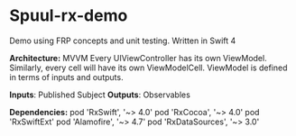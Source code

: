 # Spuul-rx-demo
Demo using FRP concepts and unit testing. Written in Swift 4

**Architecture:** MVVM Every UIViewController has its own ViewModel. Similarly, every cell will have its own ViewModelCell. ViewModel is defined in terms of inputs and outputs.

**Inputs**: Published Subject
**Outputs**: Observables

**Dependencies:**
    pod 'RxSwift',    '~> 4.0'
    pod 'RxCocoa',    '~> 4.0'
    pod 'RxSwiftExt'
    pod 'Alamofire', '~> 4.7'
    pod 'RxDataSources', '~> 3.0'
